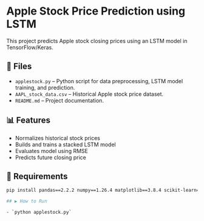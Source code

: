# Apple Stock Price Prediction using LSTM

This project predicts Apple stock closing prices using an LSTM model in TensorFlow/Keras.

## 📁 Files

- `applestock.py` – Python script for data preprocessing, LSTM model training, and prediction.
- `AAPL_stock_data.csv` – Historical Apple stock price dataset.
- `README.md` – Project documentation.

## 📊 Features

- Normalizes historical stock prices
- Builds and trains a stacked LSTM model
- Evaluates model using RMSE
- Predicts future closing price

## 🧪 Requirements

```bash
pip install pandas==2.2.2 numpy==1.26.4 matplotlib==3.8.4 scikit-learn==1.4.2 tensorflow==2.16.1

## ▶️ How to Run

- `python applestock.py`
